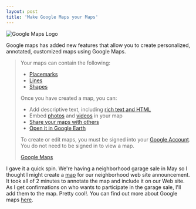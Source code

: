 ```yaml
---
layout: post  
title: 'Make Google Maps your Maps'
---
```

![Google Maps Logo](http://www.google.com/intl/en_ALL/images/maps_results_logo.gif)

Google maps has added new features that allow you to create personalized, annotated, customized maps using Google Maps.

> Your maps can contain the following: 
> 
>   * [Placemarks](http://maps.google.com/help/maps/userguide/index.html#placemark)
>   * [Lines](http://maps.google.com/help/maps/userguide/index.html#lines)
>   * [Shapes](http://maps.google.com/help/maps/userguide/index.html#shapes)
> 
> Once you have created a map, you can: 
> 
>   * Add descriptive text, including [rich text and HTML](http://maps.google.com/help/maps/userguide/index.html#text)
>   * Embed [photos](http://maps.google.com/help/maps/userguide/index.html#photos) and [videos](http://maps.google.com/help/maps/userguide/index.html#videos) in your map 
>   * [Share your maps with others](http://maps.google.com/help/maps/userguide/index.html#share)
>   * [Open it in Google Earth](http://maps.google.com/help/maps/userguide/index.html#earth)
> 
> To create or edit maps, you must be signed into your [Google Account](https://www.google.com/accounts/Login). You do not need to be signed in to view a map.
> 
> [Google Maps](http://maps.google.com/help/maps/userguide/index.html)

I gave it a quick spin. We're having a neighborhood garage sale in May so I thought I might create a [map](http://maps.google.com/maps/ms?ie=UTF8&oe=UTF-8&hl=en&q=&msa=0&msid=103050620671398768269.00000112192372214bbf6) for our neighborhood web site announcement. It took all of 2 minutes to annotate the map and include it on our Web site. As I get confirmations on who wants to participate in the garage sale, I'll add them to the map. Pretty cool!. You can find out more about Google maps [here](http://maps.google.com/help/maps/userguide/index.html).
